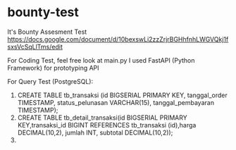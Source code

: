 # bounty-test
It's Bounty Assesment Test
https://docs.google.com/document/d/10bexswLi2zzZrjrBGHhfnhLWGVQkj1fsxsVcSqLlTms/edit

For Coding Test, feel free look at main.py
I used FastAPI (Python Framework) for prototyping API

For Query Test (PostgreSQL):
1. CREATE TABLE tb_transaksi (id BIGSERIAL PRIMARY KEY, tanggal_order TIMESTAMP, status_pelunasan VARCHAR(15), tanggal_pembayaran TIMESTAMP);
2. CREATE TABLE tb_detail_transaksi(id BIGSERIAL PRIMARY KEY,transaksi_id BIGINT REFERENCES tb_transaksi (id),harga DECIMAL(10,2), jumlah INT, subtotal DECIMAL(10,2));
3. 
